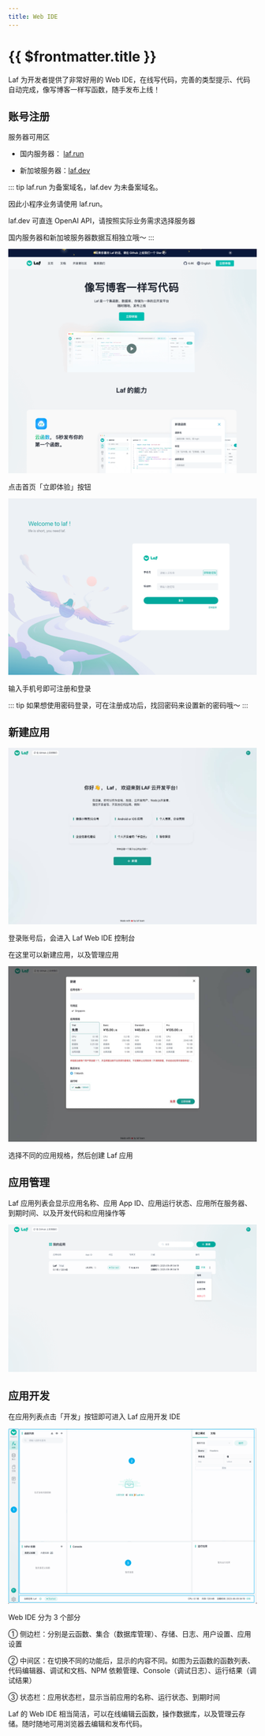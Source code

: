 ```yaml
---
title: Web IDE
---
```


# {{ $frontmatter.title }}

Laf 为开发者提供了非常好用的 Web IDE，在线写代码，完善的类型提示、代码自动完成，像写博客一样写函数，随手发布上线！

## 账号注册

服务器可用区

- 国内服务器：    [laf.run](https://laf.run)

- 新加坡服务器：[laf.dev](https://laf.dev)

::: tip
laf.run 为备案域名，laf.dev 为未备案域名。

因此小程序业务请使用 laf.run。

laf.dev 可直连 OpenAI API，请按照实际业务需求选择服务器

国内服务器和新加坡服务器数据互相独立哦～
:::

![index](../../doc-images/index.png)

点击首页「立即体验」按钮

![register](../../doc-images/register.png)

输入手机号即可注册和登录

::: tip
如果想使用密码登录，可在注册成功后，找回密码来设置新的密码哦～
:::

## 新建应用

![create-laf-app](../../doc-images/create-laf-app.jpg)

登录账号后，会进入 Laf Web IDE 控制台

在这里可以新建应用，以及管理应用

![specification](../../doc-images/specification.jpg)

选择不同的应用规格，然后创建 Laf 应用

## 应用管理

Laf 应用列表会显示应用名称、应用 App ID、应用运行状态、应用所在服务器、到期时间、以及开发代码和应用操作等

![app-list](../../doc-images/app-list.png)

## 应用开发

在应用列表点击「开发」按钮即可进入 Laf 应用开发 IDE

![web-ide-index](../../doc-images/web-ide-index.png)

Web IDE 分为 3 个部分

  ① 侧边栏：分别是云函数、集合（数据库管理）、存储、日志、用户设置、应用设置

  ② 中间区：在切换不同的功能后，显示的内容不同。如图为云函数的函数列表、代码编辑器、调试和文档、NPM 依赖管理、Console（调试日志）、运行结果（调试结果）

  ③ 状态栏：应用状态栏，显示当前应用的名称、运行状态、到期时间

Laf 的 Web IDE 相当简洁，可以在线编辑云函数，操作数据库，以及管理云存储。随时随地可用浏览器去编辑和发布代码。
